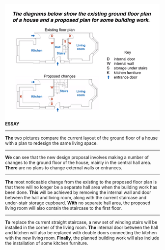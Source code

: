 ![](../images/comparison.png)
**ESSAY**
***
**The** two pictures compare the current layout of the ground floor of a house with a plan to redesign the same living space.
***
**We** can see that the new design proposal involves making a number of changes to the ground floor of the house, mainly in the central hall area. **There** are no plans to change external walls or entrances.
***
**The** most noticeable change from the existing to the proposed floor plan is that there will no longer be a separate hall area when the building work has been done. **This** will be achieved by removing the internal wall and door between the hall and living room, along with the current staircase and under-stair storage cupboard. **With** no separate hall area, the proposed living room will also contain the staircase to the first floor.
***
**To** replace the current straight staircase, a new set of winding stairs will be installed in the corner of the living room. **The** internal door between the hall and kitchen will also be replaced with double doors connecting the kitchen with the new living room. **Finally**, the planned building work will also include the installation of some kitchen furniture.